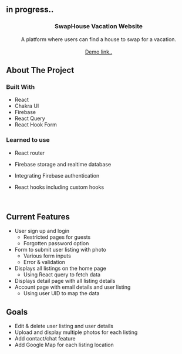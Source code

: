## in progress..   



  <h3 align="center">SwapHouse Vacation Website</h3>

  <p align="center">
   A platform where users can find a house to swap for a vacation. 
    <br />
    <br />
    <a href="https://house-swap-vacation.netlify.app/">Demo link..</a>
      
  

## About The Project


### Built With

* []()React
* []()Chakra UI
* []()Firebase
* []()React Query
* []()React Hook Form

### Learned to use

* []()React router
* []()Firebase storage and realtime database
* []()Integrating Firebase authentication
* []()React hooks including custom hooks

  <br/>
  
## Current Features
* []()User sign up and login
  * []()Restricted pages for guests
  * []()Forgotten password option
* []()Form to submit user listing with photo
   * []()Various form inputs 
   * []()Error & validation
* []()Displays all listings on the home page
   * []()Using React query to fetch data
* []()Displays detail page with all listing details
* []()Account page with email details and user listing
   * []()Using user UID to map the data

  
  
## Goals 
  
* []()Edit & delete user listing and user details
* []()Upload and display multiple photos for each listing
* []()Add contact/chat feature
* []()Add Google Map for each listing location 
